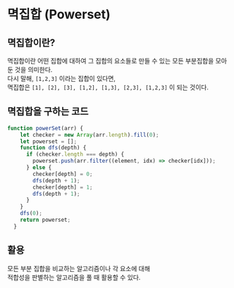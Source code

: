 # 멱집합 (Powerset)
## 멱집합이란?
멱집합이란 어떤 집합에 대하여 그 집합의 요소들로 만들 수 있는 모든 부분집합을 모아둔 것을 의미한다.  
다시 말해, `[1,2,3]` 이라는 집합이 있다면,  
멱집합은 `[1], [2], [3], [1,2], [1,3], [2,3], [1,2,3]` 이 되는 것이다.

## 멱집합을 구하는 코드

```jsx
function powerSet(arr) {
    let checker = new Array(arr.length).fill(0);
    let powerset = [];
    function dfs(depth) {
      if (checker.length === depth) {
        powerset.push(arr.filter((element, idx) => checker[idx]));
      } else {
        checker[depth] = 0;
        dfs(depth + 1);
        checker[depth] = 1;
        dfs(depth + 1);
      }
    }
    dfs(0);
    return powerset;
  }
  ```

## 활용
모든 부분 집합을 비교하는 알고리즘이나 각 요소에 대해  
적합성을 판별하는 알고리즘을 풀 때 활용할 수 있다.
